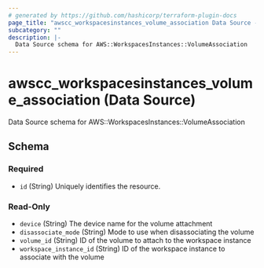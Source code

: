 ```yaml
---
# generated by https://github.com/hashicorp/terraform-plugin-docs
page_title: "awscc_workspacesinstances_volume_association Data Source - terraform-provider-awscc"
subcategory: ""
description: |-
  Data Source schema for AWS::WorkspacesInstances::VolumeAssociation
---
```


# awscc_workspacesinstances_volume_association (Data Source)

Data Source schema for AWS::WorkspacesInstances::VolumeAssociation



<!-- schema generated by tfplugindocs -->
## Schema

### Required

- `id` (String) Uniquely identifies the resource.

### Read-Only

- `device` (String) The device name for the volume attachment
- `disassociate_mode` (String) Mode to use when disassociating the volume
- `volume_id` (String) ID of the volume to attach to the workspace instance
- `workspace_instance_id` (String) ID of the workspace instance to associate with the volume
